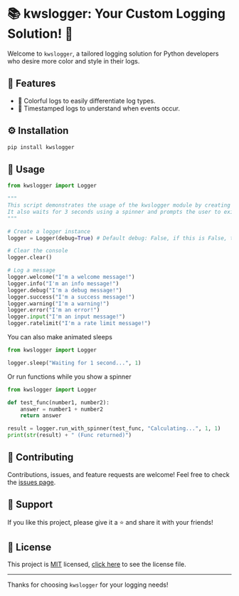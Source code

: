 # 📚 kwslogger: Your Custom Logging Solution! 🚀
Welcome to `kwslogger`, a tailored logging solution for Python developers who desire more color and style in their logs.

## 🌟 Features
- 🎨 Colorful logs to easily differentiate log types.
- 📅 Timestamped logs to understand when events occur.

## ⚙️ Installation
```bash
pip install kwslogger
```

## 🚀 Usage
```python
from kwslogger import Logger

"""
This script demonstrates the usage of the kwslogger module by creating a logger instance and logging various messages using different log levels.
It also waits for 3 seconds using a spinner and prompts the user to exit the program by pressing enter.
"""

# Create a logger instance
logger = Logger(debug=True) # Default debug: False, if this is False, the debug prints won't print.

# Clear the console
logger.clear()

# Log a message
logger.welcome("I'm a welcome message!")
logger.info("I'm an info message!")
logger.debug("I'm a debug message!")
logger.success("I'm a success message!")
logger.warning("I'm a warning!")
logger.error("I'm an error!")
logger.input("I'm an input message!")
logger.ratelimit("I'm a rate limit message!")
```

You can also make animated sleeps
```python
from kwslogger import Logger

logger.sleep("Waiting for 1 second...", 1)
```

Or run functions while you show a spinner
```python
from kwslogger import Logger

def test_func(number1, number2):
    answer = number1 + number2
    return answer

result = logger.run_with_spinner(test_func, "Calculating...", 1, 1)
print(str(result) + " (Func returned)")
```

## 🤝 Contributing
Contributions, issues, and feature requests are welcome! Feel free to check the [issues page](https://github.com/kWAYTV/kwslogger/issues).

## 💖 Support
If you like this project, please give it a ⭐️ and share it with your friends!

## 📄 License
This project is [MIT](https://opensource.org/licenses/MIT) licensed, [click here](LICENSE) to see the license file.

---

Thanks for choosing `kwslogger` for your logging needs!